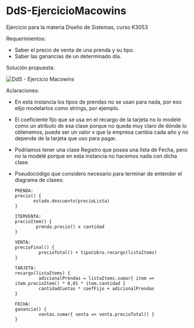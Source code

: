 # DdS-EjercicioMacowins
Ejercicio para la materia Diseño de Sistemas, curso K3053

Requerimientos:
  - Saber el precio de venta de una prenda y su tipo.
  - Saber las ganancias de un determinado día.

Solución propuesta:

![DdS - Ejercicio Macowins](https://user-images.githubusercontent.com/81327732/231801403-2d3350ee-1aa9-4089-97c2-de3be79675a2.png)

Aclaraciones:
  - En esta instancia los tipos de prendas no se usan para nada, por eso elijo modelarlos como strings, por ejemplo.
  - El coeficiente fijo que se usa en el recargo de la tarjeta no lo modelé como un atributo de esa clase porque no queda muy claro de dónde lo obtenemos, puede ser un valor x que la empresa cambia cada año y no depende de la tarjeta que uso para pagar.
  - Podríamos tener una clase Registro que posea una lista de Fecha, pero no la modelé porque en esta instancia no hacemos nada con dicha clase.
  - Pseudocódigo que considero necesario para terminar de entender el diagrama de clases:
        
        PRENDA:
        precio() {
               estado.descuento(precioLista)
        }

        ITEMVENTA:
        precioItem() {
                prenda.precio() x cantidad
        }

        VENTA:
        precioFinal() {
                 precioTotal() + tipoCobro.recargo(listaItems)
        }

        TARJETA:
        recargo(listaItems) {
                 adicionalPrendas = listaItems.sumar{ item => item.precioItem() * 0,01 * item.cantidad }
                 cantidadCuotas * coefFijo + adicionalPrendas
        }

        FECHA:
        ganancia() {
                 ventas.sumar{ venta => venta.precioTotal() }
        }

